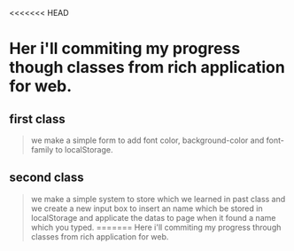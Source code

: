 <<<<<<< HEAD
# Her i'll commiting my progress though classes from rich application for web.

## first class
> we make a simple form to add font color, background-color and font-family to localStorage.

## second class
> we make a simple system to store which we learned in past class and we create a new input box to insert an name which be stored in localStorage and applicate the datas to page when it found a name which you typed. 
=======
Here i'll commiting my progress through classes from rich application for web.